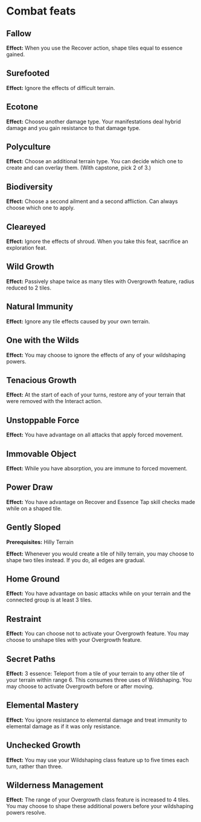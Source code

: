 # Combat feats

## Fallow

**Effect:** When you use the Recover action, shape tiles equal to essence gained.

## Surefooted

**Effect:** Ignore the effects of difficult terrain.

## Ecotone

**Effect:** Choose another damage type. Your manifestations deal hybrid damage and you gain resistance to that damage type.

## Polyculture

**Effect:** Choose an additional terrain type. You can decide which one to create and can overlay them. (With capstone, pick 2 of 3.)

## Biodiversity

**Effect:** Choose a second ailment and a second affliction. Can always choose which one to apply.

## Cleareyed

**Effect:** Ignore the effects of shroud. When you take this feat, sacrifice an exploration feat.

## Wild Growth

**Effect:** Passively shape twice as many tiles with Overgrowth feature, radius reduced to 2 tiles.

## Natural Immunity

**Effect:** Ignore any tile effects caused by your own terrain.

## One with the Wilds

**Effect:** You may choose to ignore the effects of any of your wildshaping powers.

## Tenacious Growth

**Effect:** At the start of each of your turns, restore any of your terrain that were removed with the Interact action.

## Unstoppable Force

**Effect:** You have advantage on all attacks that apply forced movement.

## Immovable Object

**Effect:** While you have absorption, you are immune to forced movement.

## Power Draw

**Effect:** You have advantage on Recover and Essence Tap skill checks made while on a shaped tile.

## Gently Sloped

**Prerequisites:** Hilly Terrain

**Effect:** Whenever you would create a tile of hilly terrain, you may choose to shape two tiles instead. If you do, all edges are gradual.

## Home Ground

**Effect:** You have advantage on basic attacks while on your terrain and the connected group is at least 3 tiles.

## Restraint

**Effect:** You can choose not to activate your Overgrowth feature. You may choose to unshape tiles with your Overgrowth feature.

## Secret Paths

**Effect:** 3 essence: Teleport from a tile of your terrain to any other tile of your terrain within range 6. This consumes three uses of Wildshaping. You may choose to activate Overgrowth before or after moving.

## Elemental Mastery

**Effect:** You ignore resistance to elemental damage and treat immunity to elemental damage as if it was only resistance.

## Unchecked Growth

**Effect:** You may use your Wildshaping class feature up to five times each turn, rather than three.

## Wilderness Management

**Effect:** The range of your Overgrowth class feature is increased to 4 tiles. You may choose to shape these additional powers before your wildshaping powers resolve.
